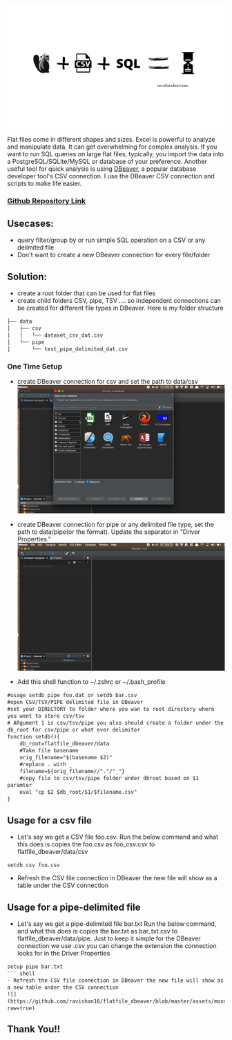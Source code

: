 ![](https://github.com/ravishan16/flatfile_dbeaver/blob/master/assets/flatfile_dbeaver.png?raw=true)

Flat files come in different shapes and sizes. Excel is powerful to analyze and manipulate data. It can get overwhelming for complex analysis. If you want to run SQL queries on large flat files, typically, you import the data into a PostgreSQL/SQLite/MySQL or database of your preference. Another useful tool for quick analysis is using [DBeaver](https://DBeaver.io/), a popular database developer tool's CSV connection. I use the DBeaver CSV connection and scripts to make life easier. 

### [Github Repository Link](https://github.com/ravishan16/flatfile_dbeaver)


## Usecases:
- query filter/group by or run simple SQL operation on a CSV or any delimited file
- Don't want to create a new DBeaver connection for every file/folder

## Solution:
- create a root folder that can be used for flat files
- create child folders CSV, pipe, TSV .... so independent connections can be created for different file types in DBeaver. Here is my folder structure
``` shell
├── data
│   ├── csv
│   │   └── dataset_csv_dat.csv
│   └── pipe
│       └── test_pipe_delimited_dat.csv
```

### One Time Setup
- create DBeaver connection for csv and set the path to data/csv
![](https://github.com/ravishan16/flatfile_dbeaver/blob/master/assets/create_csv_connection.gif?raw=true)


- create DBeaver connection for pipe or any delimited file type, set the path to data/pipe(or the format). Update the separator in "Driver Properties."
![](https://github.com/ravishan16/flatfile_dbeaver/blob/master/assets/create_pipe_connection.gif?raw=true)

- Add this shell function to ~/.zshrc or ~/.bash_profile
``` shell
#usage setdb pipe foo.dat or setdb bar.csv
#open CSV/TSV/PIPE delimited file in DBeaver
#set your DIRECTORY to folder where you wan to root directory where you want to store csv/tsv
# ARgument 1 is csv/tsv/pipe you also should create a folder under the db_root for csv/pipe or what ever delimiter
function setdb(){
	db_root=flatfile_dbeaver/data
	#Take file basename
	orig_filename="$(basename $2)"
	#replace . with _
	filename=${orig_filename//"."/"_"}
	#copy file to csv/tsv/pipe folder under dbroot based on $1 paramter
	eval "cp $2 $db_root/$1/$filename.csv"
}

```

## Usage for a csv file

- Let's say we get a CSV file foo.csv. Run the below command and what this does is copies the foo.csv as foo_csv.csv to flatfile_dbeaver/data/csv
``` shell
setdb csv foo.csv
```
- Refresh the CSV file connection in DBeaver the new file will show as a table under the CSV connection


## Usage for a pipe-delimited file

- Let's say we get a pipe-delimited file bar.txt Run the below command, and what this does is copies the bar.txt as bar_txt.csv to flatfile_dbeaver/data/pipe. Just to keep it simple for the DBeaver connection we use .csv you can change the extension the connection looks for in the Driver Properties
```
setup pipe bar.txt
``` shell
- Refresh the CSV file connection in DBeaver the new file will show as a new table under the CSV connection
![](https://github.com/ravishan16/flatfile_dbeaver/blob/master/assets/move_refresh.gif?raw=true)
```

## Thank You!!